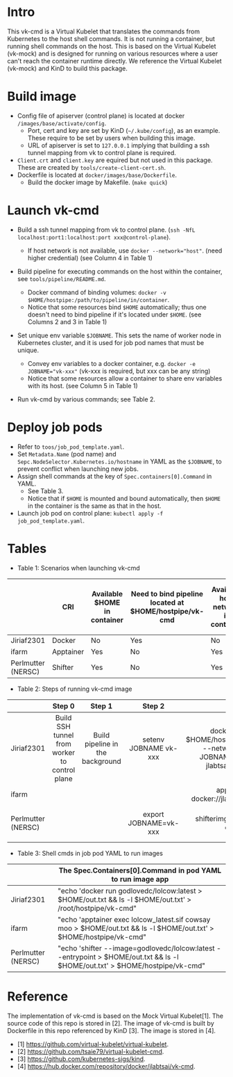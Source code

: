 # Intro
This vk-cmd is a Virtual Kubelet that translates the commands from Kubernetes to the host shell commands. It is not running a container, but running shell commands on the host. This is based on the Virtual Kubelet (vk-mock) and is designed for running on various resources where a user can't reach the container runtime directly. We reference the Virtual Kubelet (vk-mock) and KinD to build this package.

# Build image
- Config file of apiserver (control plane) is located at docker `/images/base/activate/config`. 
    - Port, cert and key are set by KinD (`~/.kube/config`), as an example. These require to be set by users when building this image.
    - URL of apiserver is set to `127.0.0.1` implying that building a ssh tunnel mapping from vk to control plane is required.
- `Client.crt` and `client.key` are equired but not used in this package. These are created by `tools/create-client-cert.sh`.
- Dockerfile is located at `docker/images/base/Dockerfile`.
    - Build the docker image by Makefile. (`make quick`)

# Launch vk-cmd
- Build a ssh tunnel mapping from vk to control plane. (`ssh -NfL localhost:port1:localhost:port xxx@control-plane`).
    - If host network is not available, use `docker --network="host"`. (need higher credential) (see Column 4 in Table 1)

- Build pipeline for executing commands on the host within the container, see `tools/pipeline/README.md`. 
    - Docker command of binding volumes: `docker -v $HOME/hostpipe:/path/to/pipeline/in/container`.
    - Notice that some resources bind `$HOME` automatically; thus one doesn't need to bind pipeline if it's located under `$HOME`. (see Columns 2 and 3 in Table 1)

- Set unique env variable `$JOBNAME`. This sets the name of worker node in Kubernetes cluster, and it is used for job pod names that must be unique.
    - Convey env variables to a docker container, e.g. `docker -e JOBNAME="vk-xxx"` (vk-xxx is required, but xxx can be any string)
    - Notice that some resources allow a container to share env variables with its host. (see Column 5 in Table 1)


- Run vk-cmd by various commands; see Table 2.

# Deploy job pods
- Refer to `toos/job_pod_template.yaml`.
- Set `Metadata.Name` (pod name) and `Sepc.NodeSelector.Kubernetes.io/hostname` in YAML as the `$JOBNAME`, to prevent conflict when launching new jobs.
- Assign shell commands at the key of `Spec.containers[0].Command` in YAML.
    - See Table 3.
    - Notice that if `$HOME` is mounted and bound automatically, then `$HOME` in the container is the same as that in the host.
- Launch job pod on control plane: `kubectl apply -f job_pod_template.yaml`.

    

# Tables
- Table 1: Scenarios when launching vk-cmd

|                    | CRI       | Available $HOME in container | Need to bind pipeline located at $HOME/hostpipe/vk-cmd | Available host network in container | Available env variables from host shell |
|--------------------|-----------|------------------------------|---------------------------------------------------------|-------------------------------------|-----------------------------------------|
| Jiriaf2301         | Docker    | No                           | Yes                           | No                                  | No                                      |
| ifarm              | Apptainer | Yes                          | No                                                      | Yes                                 | Yes                                     |
| Perlmutter (NERSC) | Shifter   | Yes                          | No                                                      | Yes                                 | Yes                                     |

- Table 2: Steps of running vk-cmd image

|                    |                     Step 0                    |              Step 1              |         Step 2        |                                                  Step 3                                                 |                        Step 4                        |
|--------------------|:---------------------------------------------:|:--------------------------------:|:---------------------:|:-------------------------------------------------------------------------------------------------------:|:----------------------------------------------------:|
| Jiriaf2301         | Build SSH tunnel from worker to control plane | Build pipeline in the background | setenv JOBNAME vk-xxx | docker run -d -v $HOME/hostpipe:/root/hostpipe --network="host" -e JOBNAME=$JOBNAME jlabtsai/vk-cmd:tag |                                                      |
| ifarm              |                                               |                                  |                       | apptainer run docker://jlabtsai/vk-cmd:tag                                                              |                                                      |
| Perlmutter (NERSC) |                                               |                                  | export JOBNAME=vk-xxx | shifterimg pull jlabtsai/vk-cmd:tag                                                                     | shifter --image=jlabtsai/vk-cmd:tag --entrypoint |



- Table 3: Shell cmds in job pod YAML to run images

|                    | The Spec.Containers[0].Command in pod YAML to run image app                                                             |
|--------------------|-------------------------------------------------------------------------------------------------|
| Jiriaf2301         | "echo 'docker run godlovedc/lolcow:latest > $HOME/out.txt && ls -l $HOME/out.txt' > /root/hostpipe/vk-cmd"                               |
| ifarm              | "echo 'apptainer exec lolcow_latest.sif cowsay moo > $HOME/out.txt && ls -l $HOME/out.txt' > $HOME/hostpipe/vk-cmd"    |
| Perlmutter (NERSC) | "echo 'shifter --image=godlovedc/lolcow:latest --entrypoint > $HOME/out.txt && ls -l $HOME/out.txt' > $HOME/hostpipe/vk-cmd" |



# Reference
The implementation of vk-cmd is based on the Mock Virtual Kubelet[1]. The source code of this repo is stored in [2]. The image of vk-cmd is built by Dockerfile in this repo referenced by KinD [3]. The image is stored in [4].

- [1] https://github.com/virtual-kubelet/virtual-kubelet.
- [2] https://github.com/tsaie79/virtual-kubelet-cmd.
- [3] https://github.com/kubernetes-sigs/kind.
- [4] https://hub.docker.com/repository/docker/jlabtsai/vk-cmd.

